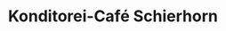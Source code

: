 ---
title: "Konditorei-Café Schierhorn"
url: /dormagen/konditorei-cafe-schierhorn/
shop: Bäckerei
---